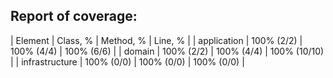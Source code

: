 ## Report of coverage: 
| Element         | Class, %       |  Method, %         |  Line, %           |
| application     | 100% (2/2)     |  100% (4/4)        |  100% (6/6)        |
| domain          | 100% (2/2)     |  100% (4/4)        |  100% (10/10)      |
| infrastructure  | 100% (0/0)     |  100% (0/0)        |  100% (0/0)        | 